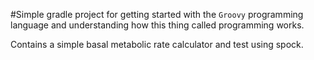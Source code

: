 #Simple gradle project 
for getting started with the `Groovy` programming language and understanding how this thing called programming works.

Contains a simple basal metabolic rate calculator and test using spock.

